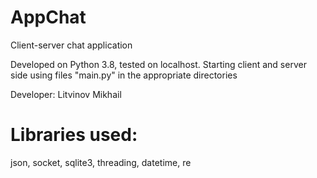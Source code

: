 # AppChat
Client-server chat application 

Developed on Python 3.8, tested on localhost. 
Starting client and server side using files "main.py" in the appropriate directories

Developer: Litvinov Mikhail

# Libraries used:
json,
socket,
sqlite3,
threading,
datetime,
re
